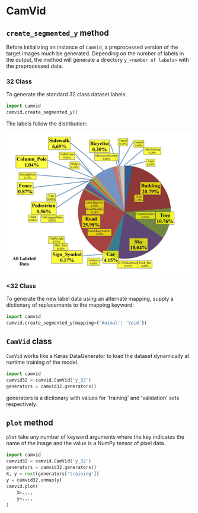 # CamVid

## `create_segmented_y` method

Before initializing an instance of `CamVid`, a preprocessed version of the
target images much be generated. Depending on the number of labels in the
output, the method will generate a directory `y_<number of labels>` with the
preprocessed data.

### 32 Class

To generate the standard 32 class dataset labels:

```python
import camvid
camvid.create_segmented_y()
```

The labels follow the distribution:

![DataPercents](DataPercents.jpg)

### <32 Class

To generate the new label data using an alternate mapping, supply a dictionary
of replacements to the mapping keyword:

```python
import camvid
camvid.create_segmented_y(mapping={'Animal': 'Void'})
```

## `CamVid` class

`CamVid` works like a Keras DataGenerator to load the dataset dynamically at
runtime training of the model.

```python
import camvid
camvid32 = camvid.CamVid('y_32')
generators = camvid32.generators()
```

generators is a dictionary with values for 'training' and 'validation' sets
respectively.

## `plot` method

`plot` take any number of keyword arguments where the key indicates the name
of the image and the value is a NumPy tensor of pixel data.

```python
import camvid
camvid32 = camvid.CamVid('y_32')
generators = camvid32.generators()
X, y = next(generators['training'])
y = camvid32.unmap(y)
camvid.plot(
    X=...,
    y=...,
)
```
